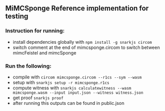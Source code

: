 ## MiMCSponge Reference implementation for testing
### Instruction for running:
- install dependencies globally with ```npm install -g snarkjs circom```
- switch comment at the end of mimcsponge.circom to switch between mimcFeistel and mimcSponge

### Run the following:
- compile with ```circom mimcsponge.circom --r1cs --sym --wasm```
- setup with ```snarkjs setup -r mimcsponge.r1cs```
- compute witness with ```snarkjs calculatewitness --wasm mimcsponge.wasm --input input.json --witness witness.json```
- get proof ```snarkjs proof```
- after running this outputs can be found in public.json